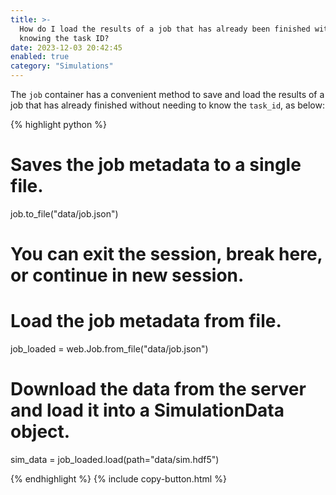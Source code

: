 ```yaml
---
title: >-
  How do I load the results of a job that has already been finished without
  knowing the task ID?
date: 2023-12-03 20:42:45
enabled: true
category: "Simulations"
---
```

The `job` container has a convenient method to save and load the results of a job that has already finished without needing to know the&nbsp;`task_id`, as below:

<div markdown class="code-snippet">{% highlight python %}

# Saves the job metadata to a single file.
job.to_file("data/job.json")

# You can exit the session, break here, or continue in new session.

# Load the job metadata from file.
job_loaded = web.Job.from_file("data/job.json")

# Download the data from the server and load it into a SimulationData object.
sim_data = job_loaded.load(path="data/sim.hdf5")

{% endhighlight %}
{% include copy-button.html %}</div>
